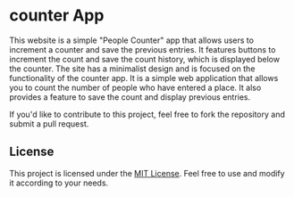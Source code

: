 # counter App
This website is a simple "People Counter" app that allows users to increment a counter and save the previous entries.
It features buttons to increment the count and save the count history, which is displayed below the counter.
The site has a minimalist design and is focused on the functionality of the counter app.
It is a simple web application that allows you to count the number of people who have entered a place. 
It also provides a feature to save the count and display previous entries.

If you'd like to contribute to this project, feel free to fork the repository and submit a pull request.

## License

This project is licensed under the [MIT License](https://opensource.org/licenses/MIT). Feel free to use and modify it according to your needs.
